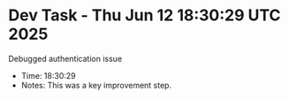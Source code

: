 # Dev Task - Thu Jun 12 18:30:29 UTC 2025
Debugged authentication issue
- Time: 18:30:29
- Notes: This was a key improvement step.
